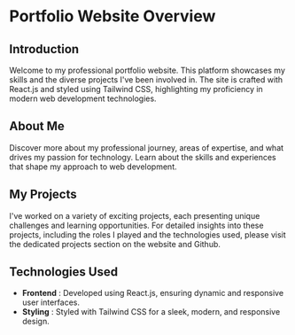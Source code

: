 # Portfolio Website Overview

## Introduction

Welcome to my professional portfolio website. This platform showcases my skills and the diverse projects I've been involved in. The site is crafted with React.js and styled using Tailwind CSS, highlighting my proficiency in modern web development technologies.

## About Me

Discover more about my professional journey, areas of expertise, and what drives my passion for technology. Learn about the skills and experiences that shape my approach to web development.

## My Projects

I've worked on a variety of exciting projects, each presenting unique challenges and learning opportunities. For detailed insights into these projects, including the roles I played and the technologies used, please visit the dedicated projects section on the website and Github.

## Technologies Used

- **Frontend** : Developed using React.js, ensuring dynamic and responsive user interfaces.
- **Styling** : Styled with Tailwind CSS for a sleek, modern, and responsive design.


